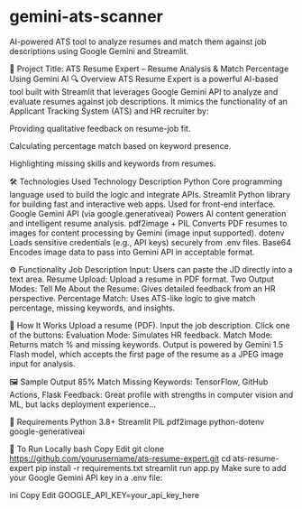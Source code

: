 # gemini-ats-scanner
AI-powered ATS tool to analyze resumes and match them against job descriptions using Google Gemini and Streamlit.

📌 Project Title: ATS Resume Expert – Resume Analysis & Match Percentage Using Gemini AI
🔍 Overview
ATS Resume Expert is a powerful AI-based tool built with Streamlit that leverages Google Gemini API to analyze and evaluate resumes against job descriptions. It mimics the functionality of an Applicant Tracking System (ATS) and HR recruiter by:

Providing qualitative feedback on resume-job fit.

Calculating percentage match based on keyword presence.

Highlighting missing skills and keywords from resumes.

🛠️ Technologies Used
Technology	Description
Python	Core programming language used to build the logic and integrate APIs.
Streamlit	Python library for building fast and interactive web apps. Used for front-end interface.
Google Gemini API (via google.generativeai)	Powers AI content generation and intelligent resume analysis.
pdf2image + PIL	Converts PDF resumes to images for content processing by Gemini (image input supported).
dotenv	Loads sensitive credentials (e.g., API keys) securely from .env files.
Base64	Encodes image data to pass into Gemini API in acceptable format.

⚙️ Functionality
Job Description Input: Users can paste the JD directly into a text area.
Resume Upload: Upload a resume in PDF format.
Two Output Modes:
Tell Me About the Resume: Gives detailed feedback from an HR perspective.
Percentage Match: Uses ATS-like logic to give match percentage, missing keywords, and insights.

📌 How It Works
Upload a resume (PDF).
Input the job description.
Click one of the buttons:
Evaluation Mode: Simulates HR feedback.
Match Mode: Returns match % and missing keywords.
Output is powered by Gemini 1.5 Flash model, which accepts the first page of the resume as a JPEG image input for analysis.

🖼️ Sample Output
85% Match
Missing Keywords: TensorFlow, GitHub Actions, Flask
Feedback: Great profile with strengths in computer vision and ML, but lacks deployment experience...

📁 Requirements
Python 3.8+
Streamlit
PIL
pdf2image
python-dotenv
google-generativeai

🧪 To Run Locally
bash
Copy
Edit
git clone https://github.com/yourusername/ats-resume-expert.git
cd ats-resume-expert
pip install -r requirements.txt
streamlit run app.py
Make sure to add your Google Gemini API key in a .env file:

ini
Copy
Edit
GOOGLE_API_KEY=your_api_key_here
